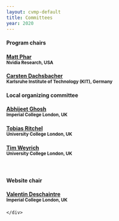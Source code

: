 ```yaml
---
layout: cvmp-default
title: Committees
year: 2020
---
```


<div class="col-12 col-sm-12 col-lg-12">

<div class="col-4 col-sm-6 col-lg-4">
    <div class="panel panel-default">
        <div class="panel-heading">
            <h4 class="panel-title">Program chairs</h4>
        </div>
        <div class="panel-body">
            <h4><a href="https://pharr.org/matt/" target="_blank">Matt Phar</a><br><small> Nvidia Research, USA</small></h4>
        </div>
        <div class="panel-body">
            <h4><a href="https://cg.ivd.kit.edu/english/dachsbacher/" target="_blank">Carsten Dachsbacher</a><br><small> Karlsruhe Institute of Technology (KIT), Germany</small></h4>
        </div>
    </div>
</div>

<div class="col-4 col-sm-6 col-lg-4">
    <div class="panel panel-default">
        <div class="panel-heading">
            <h4 class="panel-title">Local organizing committee</h4>
        </div>
        <div class="panel-body">
            <h4><a href="https://pharr.org/matt/" target="_blank">Abhijeet Ghosh</a><br><small> Imperial College London, UK</small></h4>
        </div>
        <div class="panel-body">
            <h4><a href="http://www.homepages.ucl.ac.uk/~ucactri/" target="_blank">Tobias Ritchel</a><br><small> University College London, UK</small></h4>
        </div>
        <div class="panel-body">
            <h4><a href="http://reality.cs.ucl.ac.uk/weyrich.html" target="_blank">Tim Weyrich</a><br><small> University College London, UK</small></h4>
        </div>
    </div>
</div>
<br>
<div class="col-4 col-sm-6 col-lg-4">
    <div class="panel panel-default">
        <div class="panel-heading">
            <h4 class="panel-title">Website chair</h4>
        </div>
        <div class="panel-body">
            <h4><a href="http://valentin.deschaintre.fr/" target="_blank">Valentin Deschaintre</a><br><small> Imperial College London, UK</small></h4>
        </div>

    </div>
</div>

</div>
<!--
<div class="col-12 col-sm-12 col-lg-12">

<div class="col-4 col-sm-6 col-lg-4">
    <div class="panel panel-default">
        <div class="panel-heading">
            <h4 class="panel-title">Conference Chair</h4>
        </div>
        <div class="panel-body">
            <h4><a href="https://www-users.cs.york.ac.uk/wsmith/" target="_blank">Will Smith</a><br><small>University of York, UK</small></h4>
        </div>
    </div>
</div>

<div class="col-8 col-sm-6 col-lg-4">
    <div class="panel panel-default">
        <div class="panel-heading">
            <h4 class="panel-title">Full Papers Chair</h4>
        </div>
        <div class="panel-body">
            <h4><a href="http://cs.bath.ac.uk/~nc537/" target="_blank">Neill Campbell</a><br><small>University of Bath, UK</small></h4>
        </div>
    </div>
</div>

<div class="col-8 col-sm-6 col-lg-4">
    <div class="panel panel-default">
        <div class="panel-heading">
            <h4 class="panel-title">Short Papers &amp; Demo Chair</h4>
        </div>
        <div class="panel-body">
                    <h4><a href="https://richardt.name" target="_blank">Christian Richardt</a><br><small>University of Bath, UK</small></h4>
        </div>
    </div>
</div>

<div class="col-8 col-sm-6 col-lg-4">
    <div class="panel panel-default">
        <div class="panel-heading">
            <h4 class="panel-title">Industry Chairs</h4>
        </div>
        <div class="panel-body">
            <h4><a href="https://www.linkedin.com/in/volker-helzle/" target="_blank">Volker Helzle</a><br><small>Filmakademie, Germany</small></h4>
            <h4><a href="https://www.linkedin.com/in/ringdk" target="_blank">Dan Ring</a><br><small>Foundry, UK</small></h4>
        </div>
    </div>
</div>


<div class="col-8 col-sm-6 col-lg-4">
    <div class="panel panel-default">
        <div class="panel-heading">
            <h4 class="panel-title">Conference Secretary</h4>
        </div>
        <div class="panel-body">
            <h4>Melissa Green<br><small>University of York, UK</small></h4> <br/>
        </div>
    </div>
</div> 

<div class="col-8 col-sm-6 col-lg-4">
    <div class="panel panel-default">
        <div class="panel-heading">
            <h4 class="panel-title">Local Arrangments</h4>
        </div>
        <div class="panel-body">
            <h4><a href="https://www.patrikhuber.ch/" target="_blank">Patrik Huber</a><br><small>University of York, UK</small></h4>
        </div>
    </div>
</div>

<div class="col-8 col-sm-6 col-lg-4">
    <div class="panel panel-default">
        <div class="panel-heading">
            <h4 class="panel-title">Website Chair</h4>
        </div>
        <div class="panel-body">
            <h4><a href="https://marcovolino.github.io" target="_blank">Marco Volino</a><br><small>University of Surrey, UK</small></h4>
        </div>
    </div>
</div>

</div>-->

<!-- <h2>Programme Committee</h2> -->

<!--<div class="col-12 col-sm-12 col-lg-12">
    <div class="panel panel-default">
        <div class="panel-heading">
            <h4 class="panel-title">Programme Committee</h4>
        </div>
        <div class="panel-body">
            <div class="col-4 col-sm-4 col-lg-4">
                <h4>Dan Casas<br><small>URJC, Spain</small></h4>
                <h4>Robert Dawes<br><small>BBC R&D, UK</small></h4>
                <h4>Peter Eisert<br><small>Fraunhofer HHI, Germany</small></h4>
                <h4>Andrew Gibb<br><small>BBC R&D, UK</small></h4>
                <h4>Mashhuda Glencross<br><small>Pismo Software, UK</small></h4>
            </div>
            <div class="col-4 col-sm-4 col-lg-4">
                <h4>Jean-Yves Guillemaut<br><small>University of Surrey, UK</small></h4>
                <h4>Taku Komura<br><small>University of Edinburgh, UK</small></h4>
                <h4>Rafal Mantiuk<br><small>University of Cambridge, UK</small></h4>
                <h4>Erik Reinhard<br><small>Technicolor, France</small></h4>
            </div>
            <div class="col-4 col-sm-4 col-lg-4">
                <h4>Tobias Ritschel<br><small>University College London, UK</small></h4>
                <h4>Jeremy Riviere<br><small>Disney Research</small></h4>
                <h4>Zhidong Xiao<br><small>Bournemouth University, UK</small></h4>
                <h4>Chao Zhang<br><small>University of York, UK</small></h4>
            </div>
        </div>
    </div>
</div>

<div class="col-12 col-sm-12 col-lg-12">
    <div class="panel panel-default">
        <div class="panel-heading">
            <h4 class="panel-title">Steering Committee</h4>
        </div>
        <div class="panel-body">
            <div class="col-4 col-sm-4 col-lg-4">
                <h4>Jeff Clifford<br><small>Wavecrest, UK</small></h4>
                <h4>John Collomosse<br><small>University of Surrey, UK</small></h4>
            </div>
            <div class="col-4 col-sm-4 col-lg-4">
                <h4>Oliver Grau<br><small>Intel, Germany</small></h4>
                <h4>Peter Hall<br><small>University of Bath, UK</small></h4>
            </div>
            <div class="col-4 col-sm-4 col-lg-4">
                <h4>Volker Helzle<br><small>Filmakademie, Germany</small></h4>
                <h4>Anil Kokaram<br><small>Youtube/Google Inc., USA</small></h4>
            </div>
        </div>
    </div>
</div>-->

